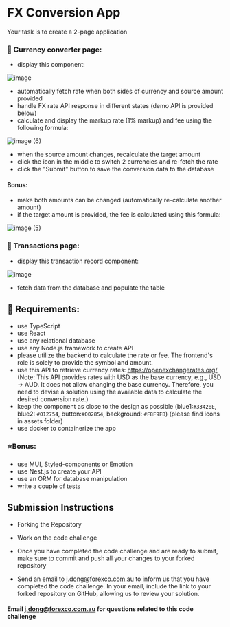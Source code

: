 # FX Conversion App

Your task is to create a 2-page application

### 📄 Currency converter page:

- display this component:

 ![image](https://github.com/forexco/code-challenge-3/assets/79146695/3caa4f94-037a-48a4-97ac-e9badbae6532)


- automatically fetch rate when both sides of currency and source amount provided
- handle FX rate API response in different states (demo API is provided below)
- calculate and display the markup rate (1% markup) and fee using the following formula:

![image (6)](https://github.com/forexco/code-challenge-3/assets/79146695/8473e91f-1c34-48ab-81ea-6a4baa99fe1d)

- when the source amount changes, recalculate the target amount
- click the icon in the middle to switch 2 currencies and re-fetch the rate
- click the "Submit" button to save the conversion data to the database

#### Bonus:
- make both amounts can be changed (automatically re-calculate another amount)
- if the target amount is provided, the fee is calculated using this formula:

![image (5)](https://github.com/forexco/code-challenge-3/assets/79146695/d359c0d9-9757-41cc-90cd-a430a677c0c0)


### 📄 Transactions page:

- display this transaction record component:

![image](https://github.com/forexco/code-challenge-3/assets/79146695/ab4959f6-3a7e-4d17-9083-4b8b9aa9c4ff)


- fetch data from the database and populate the table


## 🎯 Requirements:

- use TypeScript
- use React
- use any relational database
- use any Node.js framework to create API
- please utilize the backend to calculate the rate or fee. The frontend's role is solely to provide the symbol and amount.
- use this API to retrieve currency rates: https://openexchangerates.org/ (Note: This API provides rates with USD as the base currency, e.g., USD -> AUD. It does not allow changing the base currency. Therefore, you need to devise a solution using the available data to calculate the desired conversion rate.)
- keep the component as close to the design as possible (blue1:`#33428E`, blue2: `#012754`, button:`#002854`, background: `#F8F9FB`) (please find icons in assets folder)
- use docker to containerize the app

### ⭐Bonus:

- use MUI, Styled-components or Emotion
- use Nest.js to create your API
- use an ORM for database manipulation
- write a couple of tests

## Submission Instructions

- Forking the Repository

- Work on the code challenge

- Once you have completed the code challenge and are ready to submit, make sure to commit and push all your changes to your forked repository
- Send an email to [j.dong@forexco.com.au](mailto:j.dong@forexco.com.au) to inform us that you have completed the code challenge.
In your email, include the link to your forked repository on GitHub, allowing us to review your solution.

#### Email [j.dong@forexco.com.au](mailto:j.dong@forexco.com.au) for questions related to this code challenge
